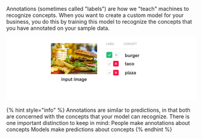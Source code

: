 Annotations (sometimes called "labels") are how we "teach" machines to recognize concepts. When you want to create a custom model for your business, you do this by training this model to recognize the concepts that you have annotated on your sample data.

![image](/images/annotate.jpg)

{% hint style="info" %}
Annotations are similar to predictions, in that both are concerned with the concepts that your model can recognize. There is one important distinction to keep in mind:
People make annotations about concepts
Models make predictions about concepts
{% endhint %}

